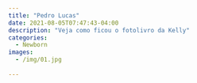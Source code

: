 ```yaml
---
title: "Pedro Lucas"
date: 2021-08-05T07:47:43-04:00
description: "Veja como ficou o fotolivro da Kelly"
categories:
  - Newborn
images:
  - /img/01.jpg  
  
---
```

